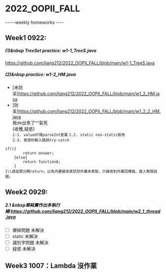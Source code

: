 # 2022_OOPII_FALL
-----weekly homeworks ----
## Week1 0922:
##### (1)&nbsp TreeSet practice:  w1-1_TreeS.java
https://github.com/liang212/2022_OOPII_FALL/blob/main/w1-1_TreeS.java
##### (2)&nbsp practice:  w1-2_HM.java
* [未防呆]https://github.com/liang212/2022_OOPII_FALL/blob/main/w1_2_HM.java
* [防呆]https://github.com/liang212/2022_OOPII_FALL/blob/main/w1_2_2_HM.java  
    我de出來了^^氣死  
    {收穫,疑惑}  
    `2-1. valueOf跟parseInt差異`
`2.2. static non-static取用`  
`2.3. 我恨你輸入錯誤try-catch `
```functionA(){
if(){
        return answer;
    }else{
        return functionA;
    }
}\\遞迴需分開return，以免內層接收資訊但外層未索取，只接收到外層回傳值。進入無限迴圈。
``` 
## Week2 0929:
##### 2.1 &nbsp單純實作出多執行緒:https://github.com/liang212/2022_OOPII_FALL/blob/main/w2_1_thread.java
- [ ] 爆掉問題 未解決
- [ ] static 未解決
- [ ] 識別字問題 未解決
- [ ] 疑惑 未解決
## Week3 1007：Lambda 沒作業
